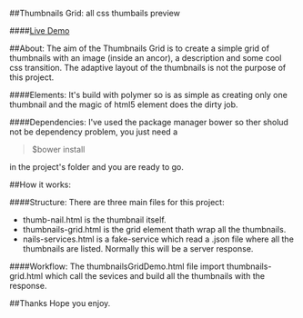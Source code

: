 ##Thumbnails Grid: all css thumbails preview

####[Live Demo](http://luca.design/projects/thumbnailsGrid/demo/thumbnailsGridDemo.html)

##About:
The aim of the Thumbnails Grid is to create a simple grid of thumbnails with an image (inside an ancor), a description and some cool css transition. The adaptive layout of the thumbnails is not the purpose of this project.

####Elements:
It's build with polymer so is as simple as creating only one thumbnail and the magic of html5 element does the dirty job.

####Dependencies:
I've used the package manager bower so ther sholud not be dependency problem, you just need a

 
>$bower install


in the project's folder and you are ready to go.

##How it works:

####Structure:
There are three main files for this project:

* thumb-nail.html is the thumbnail itself.
* thumbnails-grid.html is the grid element thath wrap all the thumbnails.
* nails-services.html is a fake-service which read a .json file where all the thumbnails are listed. Normally this will be a server response.

####Workflow:
The thumbnailsGridDemo.html file import thumbnails-grid.html which call the sevices and build all the thumbnails with the response.

##Thanks
Hope you enjoy. 
